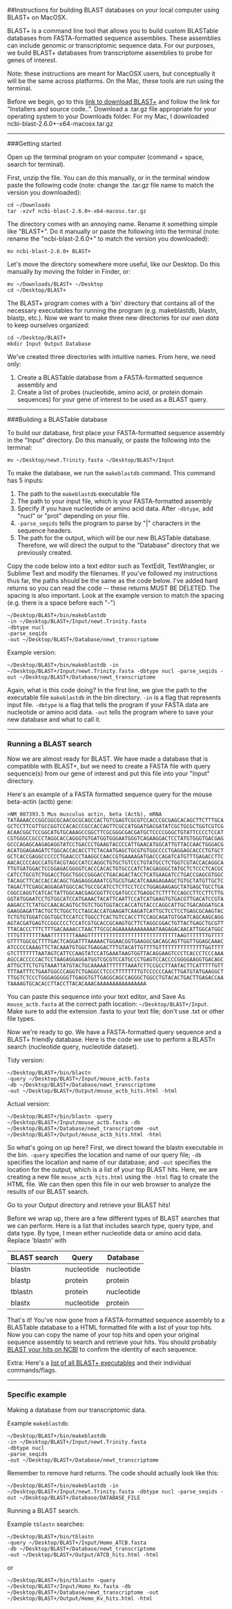 ##Instructions for building BLAST databases on your local computer using BLAST+ on MacOSX.

BLAST+ is a command line tool that allows you to build custom BLASTable databases from FASTA-formatted sequence assemblies. These assemblies can include genomic or transcriptomic sequence data. For our purposes, we build BLAST+ databases from transcriptome assemblies to probe for genes of interest.

Note: these instructions are meant for MacOSX users, but conceptually it will be the same across platforms. On the Mac, these tools are run using the terminal.

Before we begin, go to this [link to download BLAST+](https://blast.ncbi.nlm.nih.gov/Blast.cgi?PAGE_TYPE=BlastDocs&DOC_TYPE=Download) and follow the link for "Installers and source code..". Download a .tar.gz file appropriate for your operating system to your Downloads folder. For my Mac, I downloaded ncbi-blast-2.6.0+-x64-macosx.tar.gz

***
###Getting started  

Open up the terminal program on your computer (command + space, search for terminal).

First, unzip the file. You can do this manually, or in the terminal window paste the following code (note: change the .tar.gz file name to match the version you downloaded):
```
cd ~/Downloads
tar -xzvf ncbi-blast-2.6.0+-x64-macosx.tar.gz
```  
The directory comes with an annoying name. Rename it something simple like "BLAST+". Do it manually or paste the following into the terminal (note: rename the "ncbi-blast-2.6.0+" to match the version you downloaded):
```
mv ncbi-blast-2.6.0+ BLAST+
```  
Let's move the directory somewhere more useful, like our Desktop. Do this manually by moving the folder in Finder, or:
```
mv ~/Downloads/BLAST+ ~/Desktop
cd ~/Desktop/BLAST+
```

The BLAST+ program comes with a 'bin' directory that contains all of the necessary executables for running the program (e.g. makeblastdb, blastn, blastp, etc.). Now we want to make three new directories for our *own data* to keep ourselves organized:
```
cd ~/Desktop/BLAST+
mkdir Input Output Database
```
We've created three directories with intuitive names. From here, we need only:  
1. Create a BLASTable database from a FASTA-formatted sequence assembly and  
2. Create a list of probes (nucleotide, amino acid, or protein domain sequences) for your gene of interest to be used as a BLAST query.

***
###Building a BLASTable database  

To build our database, first place your FASTA-formatted sequence assembly in the "Input" directory. Do this manually, or paste the following into the terminal:
```
mv ~/Desktop/newt.Trinity.fasta ~/Desktop/BLAST+/Input
```

To make the database, we run the `makeblastdb` command. This command has 5 inputs:  
1. The path to the `makeblastdb` executable file  
2. The path to your input file, which is your FASTA-formatted assembly  
3. Specify if you have nucleotide or amino acid data. After `-dbtype`, add "nucl" or "prot" depending on your file.  
4. `-parse_seqids` tells the program to parse by "|" characters in the sequence headers.  
5. The path for the output, which will be our new BLASTable database. Therefore, we will direct the output to the "Database" directory that we previously created.  

Copy the code below into a text editor such as TextEdit, TextWrangler, or Sublime Text and modify the filenames. If you've followed my instructions thus far, the paths should be the same as the code below. I've added hard returns so you can read the code -- these returns MUST BE DELETED. The spacing is also important. Look at the example version to match the spacing (e.g. there is a space before each "-")

```
~/Desktop/BLAST+/bin/makeblastdb 
-in ~/Desktop/BLAST+/Input/newt.Trinity.fasta 
-dbtype nucl 
-parse_seqids 
-out ~/Desktop/BLAST+/Database/newt_transcriptome
```

Example version:
```
~/Desktop/BLAST+/bin/makeblastdb -in ~/Desktop/BLAST+/Input/newt.Trinity.fasta -dbtype nucl -parse_seqids -out ~/Desktop/BLAST+/Database/newt_transcriptome
```

Again, what is this code doing? In the first line, we give the path to the executable file `makeblastdb` in the bin directory. `-in` is a flag that represents input file. `-dbtype` is a flag that tells the program if your FASTA data are nucleotide or amino acid data. `-out` tells the program where to save your new database and what to call it.  

***
### Running a BLAST search
Now we are almost ready for BLAST. We have made a database that is compatible with BLAST+, but we need to create a FASTA file with query sequence(s) from our gene of interest and put this file into your "Input" directory.  

Here's an example of a FASTA formatted sequence query for the mouse beta-actin (actb) gene:
```
>NM_007393.5 Mus musculus actin, beta (Actb), mRNA
TATAAAACCCGGCGGCGCAACGCGCAGCCACTGTCGAGTCGCGTCCACCCGCGAGCACAGCTTCTTTGCA
GCTCCTTCGTTGCCGGTCCACACCCGCCACCAGTTCGCCATGGATGACGATATCGCTGCGCTGGTCGTCG
ACAACGGCTCCGGCATGTGCAAAGCCGGCTTCGCGGGCGACGATGCTCCCCGGGCTGTATTCCCCTCCAT
CGTGGGCCGCCCTAGGCACCAGGGTGTGATGGTGGGAATGGGTCAGAAGGACTCCTATGTGGGTGACGAG
GCCCAGAGCAAGAGAGGTATCCTGACCCTGAAGTACCCCATTGAACATGGCATTGTTACCAACTGGGACG
ACATGGAGAAGATCTGGCACCACACCTTCTACAATGAGCTGCGTGTGGCCCCTGAGGAGCACCCTGTGCT
GCTCACCGAGGCCCCCCTGAACCCTAAGGCCAACCGTGAAAAGATGACCCAGATCATGTTTGAGACCTTC
AACACCCCAGCCATGTACGTAGCCATCCAGGCTGTGCTGTCCCTGTATGCCTCTGGTCGTACCACAGGCA
TTGTGATGGACTCCGGAGACGGGGTCACCCACACTGTGCCCATCTACGAGGGCTATGCTCTCCCTCACGC
CATCCTGCGTCTGGACCTGGCTGGCCGGGACCTGACAGACTACCTCATGAAGATCCTGACCGAGCGTGGC
TACAGCTTCACCACCACAGCTGAGAGGGAAATCGTGCGTGACATCAAAGAGAAGCTGTGCTATGTTGCTC
TAGACTTCGAGCAGGAGATGGCCACTGCCGCATCCTCTTCCTCCCTGGAGAAGAGCTATGAGCTGCCTGA
CGGCCAGGTCATCACTATTGGCAACGAGCGGTTCCGATGCCCTGAGGCTCTTTTCCAGCCTTCCTTCTTG
GGTATGGAATCCTGTGGCATCCATGAAACTACATTCAATTCCATCATGAAGTGTGACGTTGACATCCGTA
AAGACCTCTATGCCAACACAGTGCTGTCTGGTGGTACCACCATGTACCCAGGCATTGCTGACAGGATGCA
GAAGGAGATTACTGCTCTGGCTCCTAGCACCATGAAGATCAAGATCATTGCTCCTCCTGAGCGCAAGTAC
TCTGTGTGGATCGGTGGCTCCATCCTGGCCTCACTGTCCACCTTCCAGCAGATGTGGATCAGCAAGCAGG
AGTACGATGAGTCCGGCCCCTCCATCGTGCACCGCAAGTGCTTCTAGGCGGACTGTTACTGAGCTGCGTT
TTACACCCTTTCTTTGACAAAACCTAACTTGCGCAGAAAAAAAAAAAATAAGAGACAACATTGGCATGGC
TTTGTTTTTTTAAATTTTTTTTAAAGTTTTTTTTTTTTTTTTTTTTTTTTTTTTTAAGTTTTTTTGTTTT
GTTTTGGCGCTTTTGACTCAGGATTTAAAAACTGGAACGGTGAAGGCGACAGCAGTTGGTTGGAGCAAAC
ATCCCCCAAAGTTCTACAAATGTGGCTGAGGACTTTGTACATTGTTTTGTTTTTTTTTTTTTTTGGTTTT
GTCTTTTTTTAATAGTCATTCCAAGTATCCATGAAATAAGTGGTTACAGGAAGTCCCTCACCCTCCCAAA
AGCCACCCCCACTCCTAAGAGGAGGATGGTCGCGTCCATGCCCTGAGTCCACCCCGGGGAAGGTGACAGC
ATTGCTTCTGTGTAAATTATGTACTGCAAAAATTTTTTTAAATCTTCCGCCTTAATACTTCATTTTTGTT
TTTAATTTCTGAATGGCCCAGGTCTGAGGCCTCCCTTTTTTTTGTCCCCCCAACTTGATGTATGAAGGCT
TTGGTCTCCCTGGGAGGGGGTTGAGGTGTTGAGGCAGCCAGGGCTGGCCTGTACACTGACTTGAGACCAA
TAAAAGTGCACACCTTACCTTACACAAACAAAAAAAAAAAAAAAA
```

You can paste this sequence into your text editor, and Save As `mouse_actb.fasta` at the correct path location: `~/Desktop/BLAST+/Input`. Make sure to add the extension .fasta to your text file; don't use .txt or other file types.

Now we're ready to go. We have a FASTA-formatted query sequence and a BLAST+ friendly database. Here is the code we use to perform a BLASTn search (nucleotide query, nucleotide dataset).

Tidy version:
```
~/Desktop/BLAST+/bin/blastn 
-query ~/Desktop/BLAST+/Input/mouse_actb.fasta 
-db ~/Desktop/BLAST+/Database/newt_transcriptome 
-out ~/Desktop/BLAST+/Output/mouse_actb_hits.html -html
```
Actual version:
```
~/Desktop/BLAST+/bin/blastn -query ~/Desktop/BLAST+/Input/mouse_actb.fasta -db ~/Desktop/BLAST+/Database/newt_transcriptome -out ~/Desktop/BLAST+/Output/mouse_actb_hits.html -html
```
So what's going on up here? First, we direct toward the blastn executable in the bin. `-query` specifies the location and name of our query file; `-db` specifies the location and name of our database; and `-out` specifies the location for the output, which is a list of your top BLAST hits. Here, we are creating a new file `mouse_actb_hits.html` using the `-html` flag to create the HTML file. We can then open this file in our web browser to analyze the results of our BLAST search. 

Go to your Output directory and retrieve your BLAST hits!

Before we wrap up, there are a few different types of BLAST searches that we can perform. Here is a list that includes search type, query type, and data type. By type, I mean either nucleotide data or amino acid data. Replace 'blastn' with 

| BLAST search  | Query       | Database   |
| ------------- |-------------| -----------|
| blastn        | nucleotide  | nucleotide |
| blastp        | protein     | protein    |
| tblastn       | protein     | nucleotide | 
| blastx        | nucleotide  | protein    |

That's it! You've now gone from a FASTA-formatted sequence assembly to a BLASTable database to a HTML formatted file with a list of your top hits. Now you can copy the name of your top hits and open your original sequence assembly to search and retrieve your hits. You should probably [BLAST your hits on NCBI](https://blast.ncbi.nlm.nih.gov/Blast.cgi) to confirm the identity of each sequence. 

Extra:
Here's a [list of all BLAST+ executables](https://www.ncbi.nlm.nih.gov/books/NBK279675/) and their individual commands/flags.
***
### Specific example

Making a database from our transcriptomic data.

Example `makeblastdb`:
```
~/Desktop/BLAST+/bin/makeblastdb 
-in ~/Desktop/BLAST+/Input/newt.Trinity.fasta 
-dbtype nucl 
-parse_seqids 
-out ~/Desktop/BLAST+/Database/newt_transcriptome
```
Remember to remove hard returns. The code should actually look like this:
```
~/Desktop/BLAST+/bin/makeblastdb -in ~/Desktop/BLAST+/Input/newt.Trinity.fasta -dbtype nucl -parse_seqids -out ~/Desktop/BLAST+/Database/DATABASE_FILE
```

Running a BLAST search.

Example `tblastn` searches:
```
~/Desktop/BLAST+/bin/tblastn 
-query ~/Desktop/BLAST+/Input/Homo_ATCB.fasta 
-db ~/Desktop/BLAST+/Database/newt_transcriptome 
-out ~/Desktop/BLAST+/Output/ATCB_hits.html -html
```
or

```
~/Desktop/BLAST+/bin/tblastn -query ~/Desktop/BLAST+/Input/Homo_Kv.fasta -db ~/Desktop/BLAST+/Database/newt_transcriptome -out ~/Desktop/BLAST+/Output/Homo_Kv_hits.html -html
```
